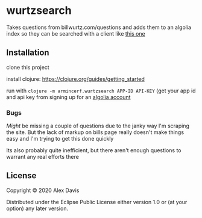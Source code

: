 # wurtzsearch

Takes questions from billwurtz.com/questions and adds them to an algolia index so they can be searched with a client like [this one](https://github.com/armincerf/WurtzSearchClient)

## Installation

clone this project

install clojure: https://clojure.org/guides/getting_started

run with `clojure -m armincerf.wurtzsearch APP-ID API-KEY` (get your app id and api key from signing up for an [algolia account](https://www.algolia.com/)

### Bugs

_Might_ be missing a couple of questions due to the janky way I'm scraping the site. But the lack of markup on bills page really doesn't make things easy and I'm trying to get this done quickly

Its also probably quite inefficient, but there aren't enough questions to warrant any real efforts there

## License

Copyright © 2020 Alex Davis

Distributed under the Eclipse Public License either version 1.0 or (at
your option) any later version.

